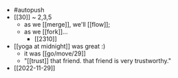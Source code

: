 - #autopush
- [[30]] ~ 2,3,5
  - as we [[merge]], we'll [[flow]];
  - as we [[fork]]…
    - [[2310]]
- [[yoga at midnight]] was great :)
  - it was [[go/move/29]]
  - "[[trust]] that friend. that friend is very trustworthy."
- [[2022-11-29]]
